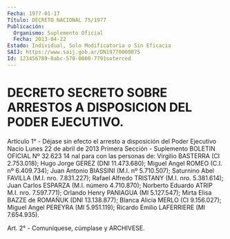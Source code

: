 ```yaml
---
Fecha: 1977-01-17
Título: DECRETO NACIONAL 75/1977
Publicación:
  Organismo: Suplemento Oficial
  Fecha: 2013-04-22
Estado: Individual, Solo Modificatoria o Sin Eficacia
SAIJ: https://www.saij.gob.ar/DN19770000075
Id: 123456789-0abc-570-0000-7791soterced
---
```

# DECRETO SECRETO SOBRE ARRESTOS A DISPOSICION DEL PODER EJECUTIVO.

<a id="1"></a>
Artículo 1° - Déjase sin efecto el arresto a disposición del Poder Ejecutivo Nacio Lunes 22 de abril de 2013 Primera Sección - Suplemento BOLETIN OFICIAL Nº 32.623 14 nal para con las personas de: Virgilio BASTERRA (CI 2.753.018); Hugo Jorge GEREZ (DNI 11.473.680); Miguel Angel ROMEO (C.I. nº 6.409.734); Juan Antonio BIASSINI (M.I. nº 5.710.507); Saturnino Abel FAVILLA (M.I. nro. 7.831.227); Rafael Alfredo TRISTANY (M.I. nro. 5.381.614); Juan Carlos ESPARZA (M.I. número 4.710.870); Norberto Eduardo ATRIP M.I. nro. 7.597.771); Orlando Henry PANIAGUA (MI 5.127.547); Mirta Elisa BAZZE de ROMAÑUK (DNI 13.138.877); Blanca Alicia MERLO (CI 9.156.027); Miguel Angel PEREYRA (MI 5.951.119); Ricardo Emilio LAFERRIERE (MI 7.654.935).

<a id="2"></a>
Art. 2° - Comuníquese, cúmplase y ARCHIVESE.